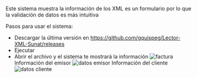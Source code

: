 Este sistema muestra la información de los XML es un formulario por lo que la validación de datos es más intuitiva

Pasos para usar el sistema:
- Descargar la última versión en https://github.com/gquispeg/Lector-XML-Sunat/releases 
- Ejecutar
- Abrir el archivo y el sistema te mostrará la información
![factura](https://github.com/user-attachments/assets/393df17b-acd8-4627-876a-cdfa50cc1ed1)
Información del emisor
![datos emisor](https://github.com/user-attachments/assets/545a1882-732d-4237-a1f4-49b7247930a0)
Información del cliente
![datos cliente](https://github.com/user-attachments/assets/0b271320-ded7-4ada-a181-73e86d105592)
